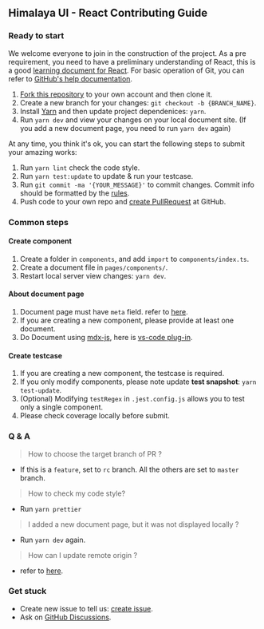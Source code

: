 ## Himalaya UI - React Contributing Guide

### Ready to start

We welcome everyone to join in the construction of the project.
As a pre requirement, you need to have a preliminary understanding of React,
this is a good [learning document for React](https://reactjs.org/docs/getting-started.html).
For basic operation of Git, you can refer to [GitHub's help documentation](https://help.github.com/en/github/using-git).

1. [Fork this repository](https://help.github.com/en/github/getting-started-with-github/fork-a-repo) to your own account and then clone it.
2. Create a new branch for your changes: `git checkout -b {BRANCH_NAME}`.
3. Install [Yarn](https://classic.yarnpkg.com/en/docs/install#mac-stable) and then update project dependenices: `yarn`.
4. Run `yarn dev` and view your changes on your local document site. (If you add a new document page, you need to run `yarn dev` again)

At any time, you think it's ok, you can start the following steps to submit your amazing works:

1. Run `yarn lint` check the code style.
2. Run `yarn test:update` to update & run your testcase.
3. Run `git commit -ma '{YOUR_MESSAGE}'` to commit changes. Commit info should be formatted by the [rules](https://github.com/conventional-changelog/commitlint/blob/master/%40commitlint/config-conventional/README.md).
4. Push code to your own repo and [create PullRequest](https://help.github.com/en/github/collaborating-with-issues-and-pull-requests/about-pull-requests) at GitHub.

### Common steps

#### **Create component**

1. Create a folder in `components`, and add `import` to `components/index.ts`.
2. Create a document file in `pages/components/`.
3. Restart local server view changes: `yarn dev`.

#### **About document page**

1. Document page must have `meta` field. refer to [here](https://github.com/red-ninjas/himalaya-ui/blob/master/src/app/components/avatar/avatar.mdx#L4).
2. If you are creating a new component, please provide at least one document.
3. Do Document using [mdx-js](https://github.com/mdx-js/mdx), here is [vs-code plug-in](https://github.com/silvenon/vscode-mdx).

#### **Create testcase**

1. If you are creating a new component, the testcase is required.
2. If you only modify components, please note update **test snapshot**: `yarn test-update`.
3. (Optional) Modifying `testRegex` in `.jest.config.js` allows you to test only a single component.
4. Please check coverage locally before submit.

### Q & A

> How to choose the target branch of PR ?

- If this is a `feature`, set to `rc` branch. All the others are set to `master` branch.

> How to check my code style?

- Run `yarn prettier`

> I added a new document page, but it was not displayed locally ?

- Run `yarn dev` again.

> How can I update remote origin ?

- refer to [here](https://git-scm.com/book/en/v2/Git-Basics-Working-with-Remotes).

### Get stuck

- Create new issue to tell us: [create issue](https://github.com/red-ninjas/himalaya-ui/issues/new/choose).
- Ask on [GitHub Discussions](https://github.com/red-ninjas/himalaya-ui/discussions).
